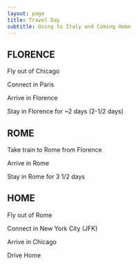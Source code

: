 ```yaml
---
layout: page
title: Travel Day
subtitle: Going to Italy and Coming Home
---
```


## FLORENCE

Fly out of Chicago 

Connect in Paris

Arrive in Florence

Stay in Florence for ~2 days (2-1/2 days)

## ROME
Take train to Rome from Florence

Arrive in Rome

Stay in Rome for 3 1/2 days

## HOME
Fly out of Rome

Connect in New York City (JFK)

Arrive in Chicago

Drive Home